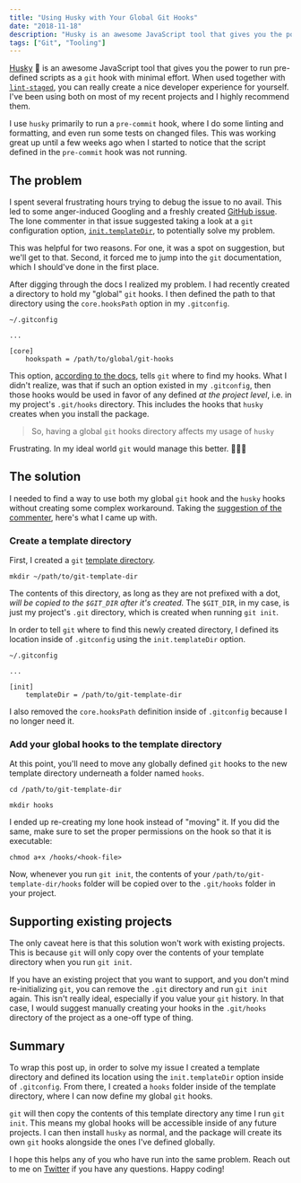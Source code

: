 ```yaml
---
title: "Using Husky with Your Global Git Hooks"
date: "2018-11-18"
description: "Husky is an awesome JavaScript tool that gives you the power to easily run pre-defined scripts as a git hook. When you install husky, the package will install git hooks local to your project in the .git directory. This has the unfortunate downside of overriding any global git hooks you've previously defined. In this post I'll describe how to make both work in harmony."
tags: ["Git", "Tooling"]
---
```


[Husky](https://github.com/typicode/husky) 🐶 is an awesome JavaScript tool that gives you the power to run pre-defined scripts as a `git` hook with minimal effort. When used together with  [`lint-staged`](https://github.com/okonet/lint-staged), you can really create a nice developer experience for yourself. I've been using both on most of my recent projects and I highly recommend them.

I use `husky` primarily to run a `pre-commit` hook, where I do some linting and formatting, and even run some tests on changed files. This was working great up until a few weeks ago when I started to notice that the script defined in the `pre-commit` hook was not running. 

## The problem

I spent several frustrating hours trying to debug the issue to no avail. This led to some anger-induced Googling and a freshly created [GitHub issue](https://github.com/typicode/husky/issues/391). The lone commenter in that issue suggested taking a look at a `git` configuration option, [`init.templateDir`](https://git-scm.com/docs/git-config#git-config-inittemplateDir), to potentially solve my problem. 

This was helpful for two reasons. For one, it was a spot on suggestion, but we'll get to that. Second, it forced me to jump into the `git` documentation, which I should've done in the first place. 

After digging through the docs I realized my problem. I had recently created a directory to hold my "global" `git` hooks. I then defined the path to that directory using the `core.hooksPath` option in my `.gitconfig`. 

```
~/.gitconfig

...

[core]
    hookspath = /path/to/global/git-hooks
```

This option, [according to the docs](https://git-scm.com/docs/git-config#git-config-corehooksPath), tells `git` where to find my hooks. What I didn't realize, was that if such an option existed in my `.gitconfig`, then those hooks would be used in favor of any defined _at the project level_, i.e. in my project's `.git/hooks` directory. This includes the hooks that `husky` creates when you install the package.

>  So, having a global `git` hooks directory affects my usage of `husky`

Frustrating. In my ideal world `git` would manage this better. 🤷🏼‍♂

## The solution

I needed to find a way to use both my global `git` hook and the `husky` hooks without creating some complex workaround. Taking the [suggestion of the commenter](https://github.com/typicode/husky/issues/391#issuecomment-436748951), here's what I came up with.

### Create a template directory

First, I created a `git` [template directory](https://git-scm.com/docs/git-init#_template_directory). 

```shell
mkdir ~/path/to/git-template-dir
```

The contents of this directory, as long as they are not prefixed with a dot, _will be copied to the `$GIT_DIR` after it's created._ The `$GIT_DIR`, in my case, is just my project's `.git` directory, which is created when running `git init`.

In order to tell `git` where to find this newly created directory, I defined its location inside of `.gitconfig` using the `init.templateDir` option.

```
~/.gitconfig

...

[init]
    templateDir = /path/to/git-template-dir
```

<warning>I also removed the `core.hooksPath` definition inside of `.gitconfig` because I no longer need it.</warning>

### Add your global hooks to the template directory

At this point, you'll need to move any globally defined `git` hooks to the new template directory underneath a folder named `hooks`.

```shell
cd /path/to/git-template-dir

mkdir hooks
```

I ended up re-creating my lone hook instead of "moving" it. If you did the same, make sure to set the proper permissions on the hook so that it is executable:

```
chmod a+x /hooks/<hook-file>
```

Now, whenever you run `git init`, the contents of your `/path/to/git-template-dir/hooks` folder will be copied over to the `.git/hooks` folder in your project.

## Supporting existing projects

The only caveat here is that this solution won't work with existing projects. This is because `git` will only copy over the contents of your template directory when you run `git init`.

If you have an existing project that you want to support, and you don't mind re-initializing `git`, you can remove the `.git` directory and run `git init` again. This isn't really ideal, especially if you value your `git` history. In that case, I would suggest manually creating your hooks in the `.git/hooks` directory of the project as a one-off type of thing. 

## Summary

To wrap this post up, in order to solve my issue I created a template directory and defined its location using the `init.templateDir` option inside of `.gitconfig`. From there, I created a `hooks` folder inside of the template directory, where I can now define my global `git` hooks.

`git` will then copy the contents of this template directory any time I run `git init`. This means my global hooks will be accessible inside of any future projects. I can then install `husky` as normal, and the package will create its own `git` hooks alongside the ones I've defined globally.

I hope this helps any of you who have run into the same problem. Reach out to me on [Twitter](https://twitter.com/jakewies) if you have any questions. Happy coding!






